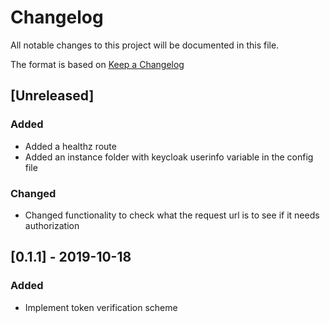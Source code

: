 # Changelog
All notable changes to this project will be documented in this file.

The format is based on [Keep a Changelog](http://keepachangelog.com/en/1.0.0/)


## [Unreleased]

### Added
- Added a healthz route
- Added an instance folder with keycloak userinfo variable in the config file
### Changed
- Changed functionality to check what the request url is to see if it needs authorization


## [0.1.1] - 2019-10-18

### Added

- Implement token verification scheme
